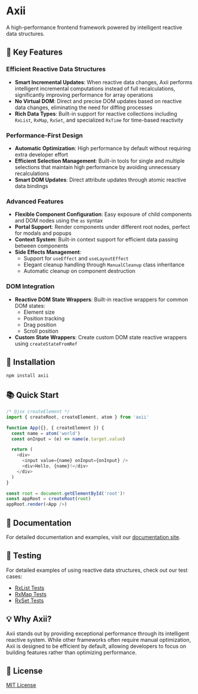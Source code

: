 # Axii

A high-performance frontend framework powered by intelligent reactive data structures.

## 🚀 Key Features

### Efficient Reactive Data Structures
- **Smart Incremental Updates**: When reactive data changes, Axii performs intelligent incremental computations instead of full recalculations, significantly improving performance for array operations
- **No Virtual DOM**: Direct and precise DOM updates based on reactive data changes, eliminating the need for diffing processes
- **Rich Data Types**: Built-in support for reactive collections including `RxList`, `RxMap`, `RxSet`, and specialized `RxTime` for time-based reactivity

### Performance-First Design
- **Automatic Optimization**: High performance by default without requiring extra developer effort
- **Efficient Selection Management**: Built-in tools for single and multiple selections that maintain high performance by avoiding unnecessary recalculations
- **Smart DOM Updates**: Direct attribute updates through atomic reactive data bindings

### Advanced Features
- **Flexible Component Configuration**: Easy exposure of child components and DOM nodes using the `as` syntax
- **Portal Support**: Render components under different root nodes, perfect for modals and popups
- **Context System**: Built-in context support for efficient data passing between components
- **Side Effects Management**: 
  - Support for `useEffect` and `useLayoutEffect`
  - Elegant cleanup handling through `ManualCleanup` class inheritance
  - Automatic cleanup on component destruction

### DOM Integration
- **Reactive DOM State Wrappers**: Built-in reactive wrappers for common DOM states:
  - Element size
  - Position tracking
  - Drag position
  - Scroll position
- **Custom State Wrappers**: Create custom DOM state reactive wrappers using `createStateFromRef`

## 🔧 Installation

```bash
npm install axii
```

## 📚 Quick Start

```javascript
/* @jsx createElement */
import { createRoot, createElement, atom } from 'axii'

function App({}, { createElement }) {
  const name = atom('world')
  const onInput = (e) => name(e.target.value)

  return (
    <div>
      <input value={name} onInput={onInput} />
      <div>Hello, {name}!</div>
    </div>
  )
}

const root = document.getElementById('root')!
const appRoot = createRoot(root)
appRoot.render(<App />)
```

## 📖 Documentation

For detailed documentation and examples, visit our [documentation site](https://axiijs.github.io/site/).

## 🧪 Testing

For detailed examples of using reactive data structures, check out our test cases:
- [RxList Tests](https://github.com/sskyy/data0/blob/main/__tests__/rxList.spec.ts)
- [RxMap Tests](https://github.com/sskyy/data0/blob/main/__tests__/rxMap.spec.ts)
- [RxSet Tests](https://github.com/sskyy/data0/blob/main/__tests__/rxSet.spec.ts)

## 💡 Why Axii?

Axii stands out by providing exceptional performance through its intelligent reactive system. While other frameworks often require manual optimization, Axii is designed to be efficient by default, allowing developers to focus on building features rather than optimizing performance.

## 📄 License

[MIT License](LICENSE)
